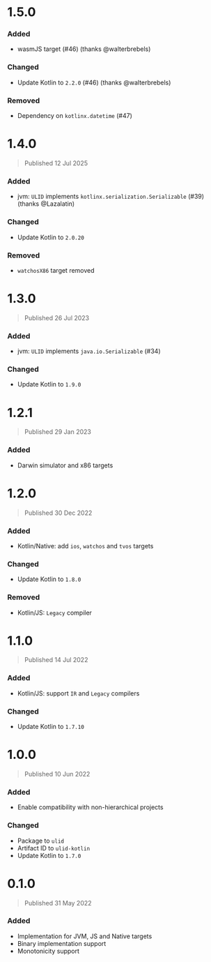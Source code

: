 # 1.5.0

### Added
- wasmJS target (#46) (thanks @walterbrebels)

### Changed
- Update Kotlin to `2.2.0` (#46) (thanks @walterbrebels)

### Removed
- Dependency on `kotlinx.datetime` (#47)

# 1.4.0
> Published 12 Jul 2025

### Added
- jvm: `ULID` implements `kotlinx.serialization.Serializable` (#39) (thanks @Lazalatin)

### Changed
- Update Kotlin to `2.0.20`

### Removed
- `watchosX86` target removed

# 1.3.0
> Published 26 Jul 2023

### Added
- jvm: `ULID` implements `java.io.Serializable` (#34)

### Changed
- Update Kotlin to `1.9.0`

# 1.2.1
> Published 29 Jan 2023

### Added
- Darwin simulator and x86 targets

# 1.2.0
> Published 30 Dec 2022

### Added
- Kotlin/Native: add `ios`, `watchos` and `tvos` targets

### Changed
- Update Kotlin to `1.8.0`

### Removed
- Kotlin/JS: `Legacy` compiler


# 1.1.0
> Published 14 Jul 2022

### Added
- Kotlin/JS: support `IR` and `Legacy` compilers

### Changed
- Update Kotlin to `1.7.10`


# 1.0.0
> Published 10 Jun 2022

### Added
* Enable compatibility with non-hierarchical projects

### Changed
* Package to `ulid`
* Artifact ID to `ulid-kotlin`
* Update Kotlin to `1.7.0`


# 0.1.0
> Published 31 May 2022

### Added
* Implementation for JVM, JS and Native targets
* Binary implementation support
* Monotonicity support
